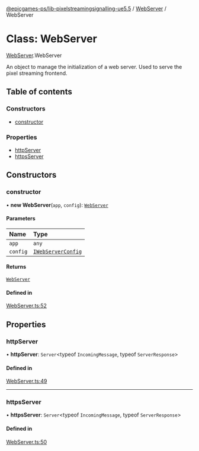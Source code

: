 [@epicgames-ps/lib-pixelstreamingsignalling-ue5.5](../README.md) / [WebServer](../modules/WebServer.md) / WebServer

# Class: WebServer

[WebServer](../modules/WebServer.md).WebServer

An object to manage the initialization of a web server. Used to serve the
pixel streaming frontend.

## Table of contents

### Constructors

- [constructor](WebServer.WebServer.md#constructor)

### Properties

- [httpServer](WebServer.WebServer.md#httpserver)
- [httpsServer](WebServer.WebServer.md#httpsserver)

## Constructors

### constructor

• **new WebServer**(`app`, `config`): [`WebServer`](WebServer.WebServer.md)

#### Parameters

| Name | Type |
| :------ | :------ |
| `app` | `any` |
| `config` | [`IWebServerConfig`](../interfaces/WebServer.IWebServerConfig.md) |

#### Returns

[`WebServer`](WebServer.WebServer.md)

#### Defined in

[WebServer.ts:52](https://github.com/mcottontensor/PixelStreamingInfrastructure/blob/8a78930/Signalling/src/WebServer.ts#L52)

## Properties

### httpServer

• **httpServer**: `Server`\<typeof `IncomingMessage`, typeof `ServerResponse`\>

#### Defined in

[WebServer.ts:49](https://github.com/mcottontensor/PixelStreamingInfrastructure/blob/8a78930/Signalling/src/WebServer.ts#L49)

___

### httpsServer

• **httpsServer**: `Server`\<typeof `IncomingMessage`, typeof `ServerResponse`\>

#### Defined in

[WebServer.ts:50](https://github.com/mcottontensor/PixelStreamingInfrastructure/blob/8a78930/Signalling/src/WebServer.ts#L50)
